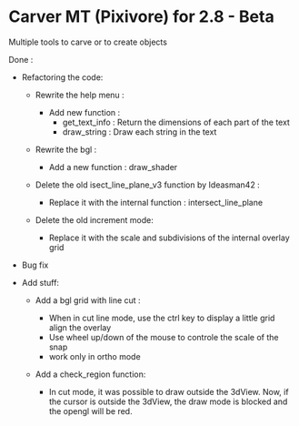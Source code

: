# Carver MT (Pixivore) for 2.8 - Beta
Multiple tools to carve or to create objects

Done :
- Refactoring the code:
  - Rewrite the help menu :
    - Add new function : 
      - get_text_info : Return the dimensions of each part of the text
      - draw_string : Draw each string in the text
      
  - Rewrite the bgl :
    - Add a new function : draw_shader
    
  - Delete the old isect_line_plane_v3 function by Ideasman42 :
    - Replace it with the internal function : intersect_line_plane
  
  - Delete the old increment mode:
    - Replace it with the scale and subdivisions of the internal overlay grid
    
- Bug fix
- Add stuff:
  - Add a bgl grid with line cut :
    - When in cut line mode, use the ctrl key to display a little grid align the overlay
    - Use wheel up/down of the mouse to controle the scale of the snap
    - work only in ortho mode
    
  - Add a check_region function:
    - In cut mode, it was possible to draw outside the 3dView. Now, if the cursor is outside the 3dView, the draw mode is blocked and the opengl will be red.
  
